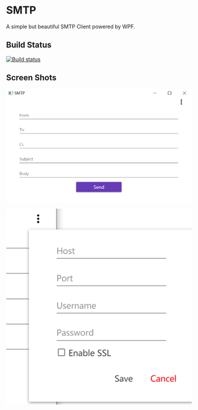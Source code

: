 # SMTP

A simple but beautiful SMTP Client powered by WPF.



## Build Status
[![Build status](https://ci.appveyor.com/api/projects/status/mjs54raoj6f4q7kg?svg=true)](https://ci.appveyor.com/project/lishiyu/smtp)



## Screen Shots

![MainWindow](./res/MainWindow)

![Popup](./res/Popup)
